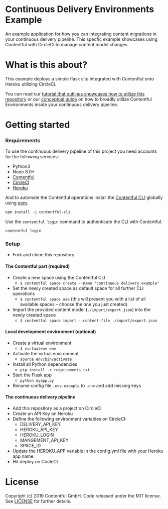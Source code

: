 Continuous Delivery Environments Example
=====

An example application for how you can integrating content migrations in your continuous delivery pipeline. This specfic example showcases using Contentful with CircleCI to manage content model changes. 

What is this about?
=====

This example deploys a simple flask site integrated with Contentful onto Heroku utilizing CircleCi.

You can read our [tutorial that outlines showcases how to utilize this repository](https://www.contentful.com/developers/docs/tutorials/general/continuous-integration-with-circleci/) or our [conceptual guide](https://www.contentful.com/developers/docs/concepts/deployment-pipeline/) on how to broadly utilize Contentful Environments inside your continuous delivery pipeline.

Getting started
=====

### Requirements

To use the continuous delivery pipeline of this project you need accounts for the following services:

- Python3
- Node 8.0+
- [Contentful](https://www.contentful.com)
- [CircleCI](https://circleci.com/)
- [Heroku](https://www.heroku.com/)

And to automate the Contentful operations install the [Contentful CLI](https://github.com/contentful/contentful-cli/) globally using [npm]().

```bash
npm install -g contentful-cli
```

Use the `contentful login` command to authenticate the CLI with Contentful.

```bash
contentful login
```

### Setup

* Fork and clone this repository

#### The Contentful part (required)

* Create a new space using the Contentful CLI
  * `$ contentful space create --name "continuous delivery example"`
* Set the newly created space as default space for all further CLI operations
  * `$ contentful space use` (this will present you with a list of all available spaces – choose the one you just created)
* Import the provided content model (`./import/export.json`) into the newly created space
  * `$ contentful space import --content-file ./import/export.json`

#### Local development environment (optional)

* Create a virtual environment
  * `$ virtualenv env`
* Activate the virtual environment
  * `source env/bin/activate`
* Install all Python dependencies
  * `pip install -r requirements.txt`
* Start the Flask app
  * `python myapp.py`
* Rename config file `.env.example` to `.env` and add missing keys

#### The continuous delivery pipeline

* Add this repository as a project on CircleCI
* Create an API Key on Heroku
* Define the following environment variables on CircleCI:
  * DELIVERY_API_KEY
  * HEROKU_API_KEY
  * HEROKU_LOGIN
  * MANGEMENT_API_KEY
  * SPACE_ID
* Update the HEROKU_APP variable in the config.yml file with your Heroku app name.
* Hit deploy on CircleCI

License
=======

Copyright (c) 2019 Contentful GmbH. Code released under the MIT license. See [LICENSE](LICENSE) for further details.
